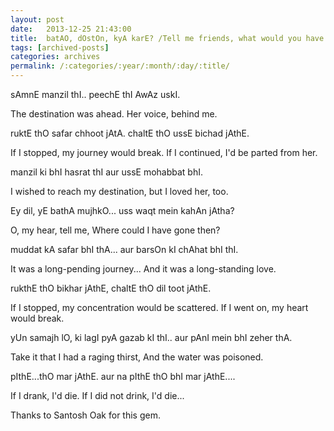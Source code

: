 ```yaml
---
layout: post
date:	2013-12-25 21:43:00
title:  batAO, dOstOn, kyA karE? /Tell me friends, what would you have done?
tags: [archived-posts]
categories: archives
permalink: /:categories/:year/:month/:day/:title/
---
```

sAmnE manzil thI..
peechE thI AwAz uskI.

The destination was ahead.
Her voice, behind me.

ruktE thO safar chhoot jAtA.
chaltE thO ussE bichad jAthE.

If I stopped, my journey would break.
If I continued, I'd be parted from her.

manzil ki bhI hasrat thI
aur ussE mohabbat bhI.

I wished to reach my destination,
but I loved her, too.

Ey dil, yE bathA mujhkO...
uss waqt mein kahAn jAtha?

O, my hear, tell me,
Where could I have gone then?

muddat kA safar bhI thA...
aur barsOn kI chAhat bhI thI.

It was a long-pending journey...
And it was a long-standing love.

rukthE thO bikhar jAthE,
chaltE thO dil toot jAthE.

If I stopped, my concentration would be scattered.
If I went on, my heart would break.

yUn samajh lO, ki
lagI pyA gazab kI thI..
aur pAnI mein bhI zeher thA.

Take it that I had a raging thirst,
And the water was poisoned.

pIthE...thO mar jAthE.
aur na pIthE thO bhI mar jAthE....

If I drank, I'd die.
If I did not drink, I'd die...

Thanks to Santosh Oak for this gem.
